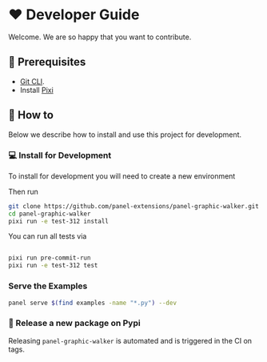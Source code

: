 # ❤️ Developer Guide

Welcome. We are so happy that you want to contribute.

## 🧳 Prerequisites

- [Git CLI](https://git-scm.com/book/en/v2/Getting-Started-Installing-Git).
- Install [Pixi](https://pixi.sh/latest/#installation)

## 📙 How to

Below we describe how to install and use this project for development.

### 💻 Install for Development

To install for development you will need to create a new environment

Then run

```bash
git clone https://github.com/panel-extensions/panel-graphic-walker.git
cd panel-graphic-walker
pixi run -e test-312 install
```

You can run all tests via

```bash

pixi run pre-commit-run
pixi run -e test-312 test
```

### Serve the Examples

```bash
panel serve $(find examples -name "*.py") --dev
```

### 🚢 Release a new package on Pypi

Releasing `panel-graphic-walker` is automated and is triggered in the CI on tags.

